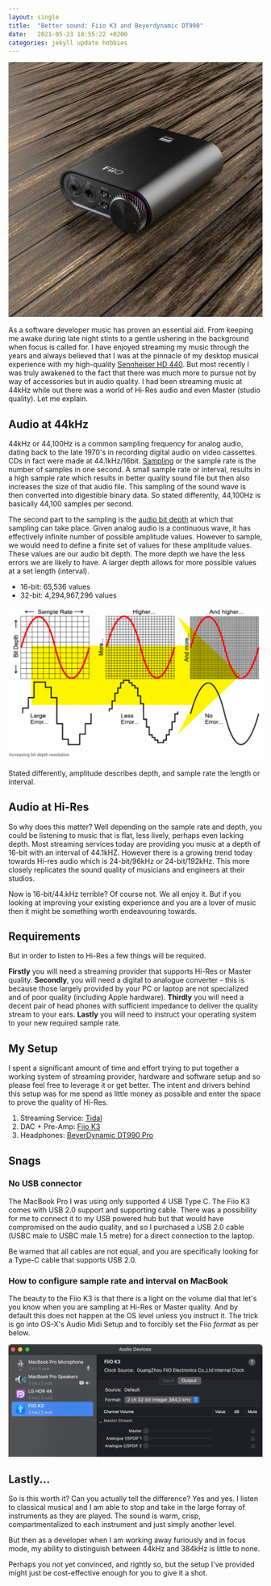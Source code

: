 ```yaml
---
layout: single 
title:  "Better sound: Fiio K3 and Beyerdynamic DT990"
date:   2021-05-23 18:55:22 +0200
categories: jekyll update hobbies
---
```

![Fiio K3](/images/fiiok3.jpg)

As a software developer music has proven an essential aid. From keeping me awake during late night stints to a gentle
ushering in the background when focus is called for. I have enjoyed streaming my music through the years and always
believed that I was at the pinnacle of my desktop musical experience with my high-quality [Sennheiser HD 440](https://www.cnet.com/reviews/sennheiser-hd-448-review/). 
But most recently I was truly awakened to the fact that there was much more to pursue not by way of accessories but in audio quality. 
I had been streaming music at 44kHz while out there was a world of Hi-Res audio and even Master (studio quality). 
Let me explain.

## Audio at 44kHz
44kHz or 44,100Hz is a common sampling frequency for analog audio, dating back to the late 1970's in recording digital
audio on video cassettes. CDs in fact were made at 44.1kHz/16bit. [Sampling](https://www.101computing.net/sampling-sound/)
or the sample rate is the number of samples in one second. A small sample rate or interval, results in a high sample rate 
which results in better quality sound file but then also increases the size of that audio file. This sampling of the sound wave is then 
converted into digestible binary data. So stated differently, 44,100Hz is basically 44,100 samples per second. 

The second part to the sampling is the [audio bit depth](https://www.izotope.com/en/learn/digital-audio-basics-sample-rate-and-bit-depth.html) at which that sampling
can take place. Given analog audio is a continuous wave, it has effectively infinite number of possible amplitude values. However to sample, 
we would need to define a finite set of values for these amplitude values. These values are our audio bit depth.
The more depth we have the less errors we are likely to have. A larger depth allows for more possible values at a set length (interval).

* 16-bit: 65,536 values
* 32-bit: 4,294,967,296 values

![Audio bit depth](/images/audio_bit_depth.png)

Stated differently, amplitude describes depth, and sample rate the length or interval. 

## Audio at Hi-Res
So why does this matter? Well depending on the sample rate and depth, you could be listening to music that is flat,
	 less lively, perhaps even lacking depth. Most streaming services today are providing you music at a depth of 16-bit
	 with an interval of 44.1kHZ. However there is a growing trend today towards Hi-res audio which is 24-bit/96kHz 
	 or 24-bit/192kHz. This more closely replicates the sound quality of musicians and engineers at their studios.

Now is 16-bit/44.kHz terrible? Of course not. We all enjoy it. But if you looking at improving your existing experience
and you are a lover of music then it might be something worth endeavouring towards.

## Requirements
But in order to listen to Hi-Res a few things will be required. 

**Firstly** you will need a streaming provider that supports Hi-Res or Master quality. **Secondly**, you will need a digital
to analogue converter - this is because those largely provided by your PC or laptop are not specialized and of
poor quality (including Apple hardware). **Thirdly** you will need a decent pair of head phones with sufficient
impedance to deliver the quality stream to your ears. **Lastly** you will need to instruct your operating system to your new 
required sample rate.

## My Setup
I spent a significant amount of time and effort trying to put together a working system of streaming provider, hardware
and software setup and so please feel free to leverage it or get better. The intent and drivers behind this setup
		was for me spend as little money as possible and enter the space to prove the quality of Hi-Res.

1. Streaming Service: [Tidal](https://tidal.com/)
1. DAC + Pre-Amp: [Fiio K3](https://www.amazon.com/FiiO-Headphone-Amplifier-Computer-Balanced/dp/B07KR3RF4H)
1. Headphones: [BeyerDynamic DT990 Pro](https://www.amazon.com/gp/product/B0011UB9CQ/ref=ppx_yo_dt_b_asin_title_o00_s00?ie=UTF8&psc=1)

## Snags
### No USB connector
The MacBook Pro I was using only supported 4 USB Type C. The Fiio K3 comes with USB 2.0 support and supporting cable. 
There was a possibility for me to connect it to my USB powered hub but that would have compromised
on the audio quality, and so I purchased a USB 2.0 cable (USBC male to USBC male 1.5 metre) for a direct connection
to the laptop.

Be warned that all cables are not equal, and you are specifically looking for a Type-C cable that supports USB 2.0. 

### How to configure sample rate and interval on MacBook
The beauty to the Fiio K3 is that there is a light on the volume dial that let's you know when you 
are sampling at Hi-Res or Master quality. And by default this does not happen at the OS level unless you instruct it.
The trick is go into OS-X's Audio Midi Setup and to forcibly set the Fiio *format* as per below.

![Example](/images/MidiSetup.png)

## Lastly...
So is this worth it? Can you actually tell the difference? Yes and yes.
I listen to classical musical and I am able to stop and take in the large forray of
instruments as they are played. The sound is warm, crisp, compartmentalized to each
instrument and just simply another level. 

But then as a developer when I am working away furiously and in focus mode, my ability
to distinguish between 44kHz and 384kHz is little to none.

Perhaps you not yet convinced, and rightly so, but the setup I've provided might just
be cost-effective enough for you to give it a shot. 
